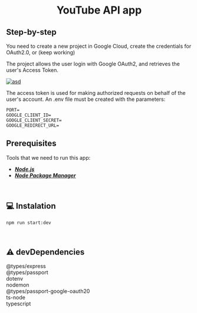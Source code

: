 <h1 align="center"> YouTube API app </h1>

## Step-by-step

You need to create a new project in Google Cloud, create the credentials for OAuth2.0, or (keep working)

The project allows the user login with Google OAuth2, and retrieves the user's Access Token. 

<a href="https://ibb.co/MpFh6qx"><img src="https://i.ibb.co/HY52dmf/asd.jpg" alt="asd" border="0"></a>

The access token is used for making authorized requests on behalf of the user's account.
An .env file must be created with the parameters:
<br>
```
PORT=
GOOGLE_CLIENT_ID=
GOOGLE_CLIENT_SECRET=
GOOGLE_REDIRECT_URL=
```

## Prerequisites
Tools that we need to run this app:

- ***[Node.js](https://nodejs.org/en/)***
- ***[Node Package Manager](https://www.npmjs.com/get-npm)***

<br>

## :computer: Instalation
```
npm run start:dev
```
<br>

## :warning: devDependencies

@types/express<br>
@types/passport<br>
dotenv<br>
nodemon<br>
@types/passport-google-oauth20<br>
ts-node<br>
typescript<br>
